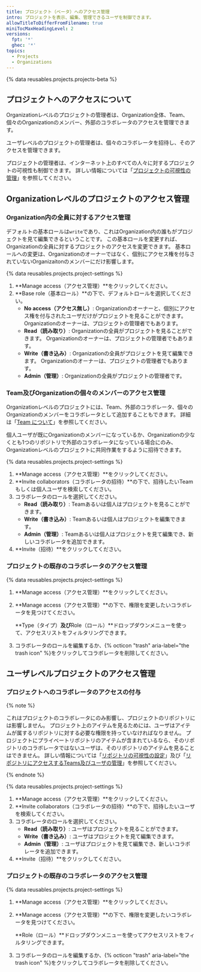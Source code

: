 ```yaml
---
title: プロジェクト（ベータ）へのアクセス管理
intro: プロジェクトを表示、編集、管理できるユーザを制御できます。
allowTitleToDifferFromFilename: true
miniTocMaxHeadingLevel: 2
versions:
  fpt: '*'
  ghec: '*'
topics:
  - Projects
  - Organizations
---
```


{% data reusables.projects.projects-beta %}

## プロジェクトへのアクセスについて

Organizationレベルのプロジェクトの管理者は、Organization全体、Team、個々のOrganizationのメンバー、外部のコラボレータのアクセスを管理できます。

ユーザレベルのプロジェクトの管理者は、個々のコラボレータを招待し、そのアクセスを管理できます。

プロジェクトの管理者は、インターネット上のすべての人々に対するプロジェクトの可視性も制御できます。 詳しい情報については「[プロジェクトの可視性の管理](/issues/trying-out-the-new-projects-experience/managing-the-visibility-of-your-projects)」を参照してください。

## Organizationレベルのプロジェクトのアクセス管理

### Organization内の全員に対するアクセス管理

デフォルトの基本ロールは`write`であり、これはOrganization内の誰もがプロジェクトを見て編集できるということです。 この基本ロールを変更すれば、Organizationの全員に対するプロジェクトのアクセスを変更できます。 基本ロールへの変更は、Organizationのオーナーではなく、個別にアクセス権を付与されていないOrganizaitonのメンバーにだけ影響します。

{% data reusables.projects.project-settings %}
1. **Manage access（アクセス管理）**をクリックしてください。
2. **Base role（基本ロール）**の下で、デフォルトロールを選択してください。
   - **No access（アクセス無し）**: Organizationのオーナーと、個別にアクセス権を付与されたユーザだけがプロジェクトを見ることができます。 Organizationのオーナーは、プロジェクトの管理者でもあります。
   - **Read（読み取り）**: Organizationの全員がプロジェクトを見ることができます。 Organizationのオーナーは、プロジェクトの管理者でもあります。
   - **Write（書き込み）**: Organizationの全員がプロジェクトを見て編集できます。 Organizationのオーナーは、プロジェクトの管理者でもあります。
   - **Admin（管理）**: Organizationの全員がプロジェクトの管理者です。

### Team及びOrganizationの個々のメンバーのアクセス管理

Organizationレベルのプロジェクトには、Team、外部のコラボレータ、個々のOrganizationのメンバーをコラボレータとして追加することもできます。 詳細は「[Team について](/organizations/organizing-members-into-teams/about-teams)」を参照してください。

個人ユーザが既にOrganizationのメンバーになっているか、Organizationの少なくとも1つのリポジトリで外部のコラボレータになっている場合にのみ、Organizationレベルのプロジェクトに共同作業をするように招待できます。

{% data reusables.projects.project-settings %}
1. **Manage access（アクセス管理）**をクリックしてください。
2. **Invite collaborators（コラボレータの招待）**の下で、招待したいTeamもしくは個人ユーザを検索してください。
3. コラボレータのロールを選択してください。
   - **Read（読み取り）**: Teamあるいは個人はプロジェクトを見ることができます。
   - **Write（書き込み）**: Teamあるいは個人はプロジェクトを編集できます。
   - **Admin（管理）**: Teamあるいは個人はプロジェクトを見て編集でき、新しいコラボレータを追加できます。
4. **Invite（招待）**をクリックしてください。

### プロジェクトの既存のコラボレータのアクセス管理

{% data reusables.projects.project-settings %}
1. **Manage access（アクセス管理）**をクリックしてください。
1. **Manage access（アクセス管理）**の下で、権限を変更したいコラボレータを見つけてください。

   **Type（タイプ）**及び**Role（ロール）**ドロップダウンメニューを使って、アクセスリストをフィルタリングできます。

1. コラボレータのロールを編集するか、{% octicon "trash" aria-label="the trash icon" %}をクリックしてコラボレータを削除してください。

## ユーザレベルプロジェクトのアクセス管理

### プロジェクトへのコラボレータのアクセスの付与

{% note %}

これはプロジェクトのコラボレータにのみ影響し、プロジェクトのリポジトリには影響しません。 プロジェクト上のアイテムを見るためには、ユーザはアイテムが属するリポジトリに対する必要な権限を持っていなければなりません。 プロジェクトにプライベートリポジトリのアイテムが含まれているなら、そのリポジトリのコラボレータではないユーザは、そのリポジトリのアイテムを見ることはできません。 詳しい情報については「[リポジトリの可視性の設定](/repositories/managing-your-repositorys-settings-and-features/managing-repository-settings/setting-repository-visibility)」及び「[リポジトリにアクセスするTeams及びユーザの管理](/repositories/managing-your-repositorys-settings-and-features/managing-repository-settings/managing-teams-and-people-with-access-to-your-repository)」を参照してください。

{% endnote %}

{% data reusables.projects.project-settings %}
1. **Manage access（アクセス管理）**をクリックしてください。
2. **Invite collaborators（コラボレータの招待）**の下で、招待したいユーザを検索してください。
3. コラボレータのロールを選択してください。
   - **Read（読み取り）**: ユーザはプロジェクトを見ることができます。
   - **Write（書き込み）**: ユーザはプロジェクトを見て編集できます。
   - **Admin（管理）**: ユーザはプロジェクトを見て編集でき、新しいコラボレータを追加できます。
4. **Invite（招待）**をクリックしてください。

### プロジェクトの既存のコラボレータのアクセス管理

{% data reusables.projects.project-settings %}
1. **Manage access（アクセス管理）**をクリックしてください。
1. **Manage access（アクセス管理）**の下で、権限を変更したいコラボレータを見つけてください。

   **Role（ロール）**ドロップダウンメニューを使ってアクセスリストをフィルタリングできます。

1. コラボレータのロールを編集するか、{% octicon "trash" aria-label="the trash icon" %}をクリックしてコラボレータを削除してください。
